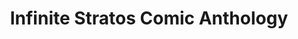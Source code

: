 --- 
title: "Infinite Stratos Comic Anthology"
publishdate: "2019-4-25T16:48:46+02:00"
src: "https://365manga.net/manga/infinite-stratos-comic-anthology"
image: "https://data.365manga.net/images/thumbnails/19783-infinite-stratos-comic-anthology.jpg"
description: ""
---